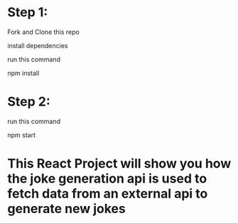 # Step 1:
Fork and Clone this repo

install dependencies 

run this command 

npm install 

# Step 2:

run this command 

npm start

# This React Project will show you how the joke generation api is used to fetch data from an external api to generate new jokes
